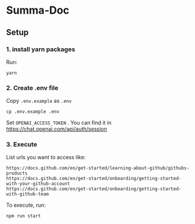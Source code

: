 # Summa-Doc

## Setup

### 1. install yarn packages

Run:

```
yarn
```

### 2. Create .env file

Copy `.env.example` as `.env`

```
cp .env.example .env
```

Set `OPENAI_ACCESS_TOKEN` .
You can find it in https://chat.openai.com/api/auth/session

### 3. Execute

List urls you want to access like:

```
https://docs.github.com/en/get-started/learning-about-github/githubs-products
https://docs.github.com/en/get-started/onboarding/getting-started-with-your-github-account
https://docs.github.com/en/get-started/onboarding/getting-started-with-github-team

```

To execute, run:

```
npm run start
```
